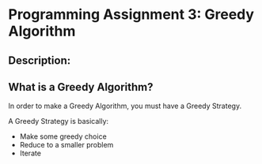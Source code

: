 # Programming Assignment 3: Greedy Algorithm

## Description:

## What is a Greedy Algorithm?
In order to make a Greedy Algorithm, you must have a Greedy Strategy.

A Greedy Strategy is basically:
- Make some greedy choice
- Reduce to a smaller problem
- Iterate
